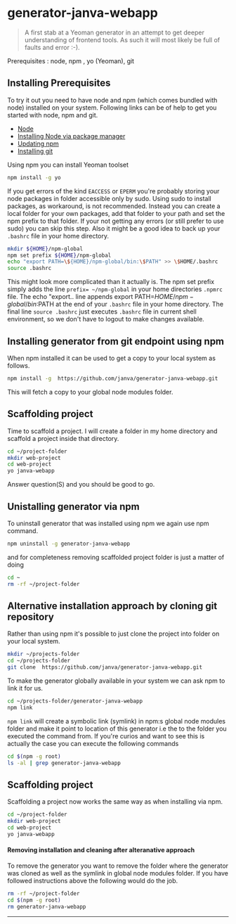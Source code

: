 # generator-janva-webapp 
> A first stab at a Yeoman generator in an attempt to get deeper understanding of frontend tools. As such it will most likely be full of faults and error :-).

Prerequisites : node, npm , yo (Yeoman), git


## Installing Prerequisites 

To try it out you need to have node and npm (which comes bundled with node) installed on your system. Following links can be of help to get you started with node, npm and git. 

* [Node](https://nodejs.org)
* [Installing Node via package manager](https://nodejs.org/en/download/package-manager/)
* [Updating npm](https://docs.npmjs.com/getting-started/installing-node)
* [Installing git](https://git-scm.com/book/id/v2/Getting-Started-Installing-Git)

Using npm you can install Yeoman toolset 

```bash 
npm install -g yo
``` 

If you get errors of the kind `EACCESS` or `EPERM`  you're probably storing your node packages in folder accessible only by sudo. Using sudo to install packages, as workaround, is not recommended. Instead you can create a local folder for your own packages, add that folder to your path and set the npm prefix to that folder. If 
your not getting any errors (or still prefer to use sudo) you can skip this step. Also it might be a good idea to back up your `.bashrc` file in your home  directory.

```bash 
mkdir ${HOME}/npm-global
npm set prefix ${HOME}/npm-global
echo "export PATH=\${HOME}/npm-global/bin:\$PATH" >> \$HOME/.bashrc
source .bashrc
``` 
This might look more complicated than it actually is. The npm set prefix simply adds the line `prefix= ~/npm-global` in your home directories `.npmrc` file. The echo "export.. line appends export PATH=${HOME}/npm-global/bin:$PATH at the end of your `.bashrc` file  in your home directory. The final line  `source .bashrc` just executes `.bashrc` file in current shell environment, so we don't have to logout to make changes available. 


## Installing generator from git endpoint using npm

When npm installed it can be used to get a copy to your local system  as follows.

```bash 
npm install -g  https://github.com/janva/generator-janva-webapp.git
``` 

This will fetch a copy to your global node modules folder.

## Scaffolding project 

Time to scaffold a project. I will create a folder in my home directory 
and scaffold  a project inside that directory.

```bash 
cd ~/project-folder
mkdir web-project
cd web-project
yo janva-webapp
``` 
Answer question(S) and you should be good to go.

## Unistalling generator via npm

To uninstall generator that was installed using npm we again use npm command.

```bash 
npm uninstall -g generator-janva-webapp
``` 

and for completeness removing scaffolded project folder is just a matter of doing 

```bash 
cd ~
rm -rf ~/project-folder
``` 


## Alternative installation approach by cloning git repository

Rather than using npm it's possible to just clone the project into folder on your local system. 

```bash 
mkdir ~/projects-folder
cd ~/projects-folder
git clone  https://github.com/janva/generator-janva-webapp.git
``` 

To make the generator globally available in your system we can ask npm to link it for us.

```bash 
cd ~/projects-folder/generator-janva-webapp
npm link
``` 

`npm link` will create a symbolic link (symlink) in npm:s global node modules folder and make it point to location of this generator i.e the to the folder you executed the command from. If you're curios and want to see this is actually the case you can execute the following commands

```bash 
cd $(npm -g root)
ls -al | grep generator-janva-webapp 
```
## Scaffolding project 

Scaffolding a project now works the same way as when installing via npm. 

```bash 
cd ~/project-folder
mkdir web-project
cd web-project
yo janva-webapp
``` 

#### Removing installation and cleaning after alteranative approach

To remove the generator you want to remove the folder where the generator was cloned as well as the symlink in global node modules folder. If you have followed instructions above the following would do the job. 

```bash 
rm -rf ~/project-folder
cd $(npm -g root)
rm generator-janva-webapp
``` 
---